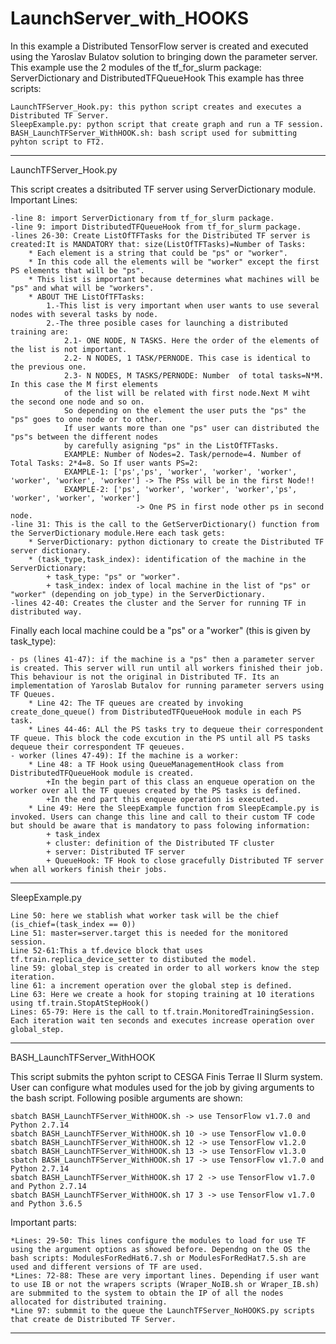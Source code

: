 # LaunchServer_with_HOOKS

In this example a Distributed TensorFlow server is created and executed using the Yaroslav Bulatov solution to bringing down the parameter server. This example use the 2 modules of the tf_for_slurm package: ServerDictionary and DistributedTFQueueHook
This example has three scripts:

	LaunchTFServer_Hook.py: this python script creates and executes a Distributed TF Server.
	SleepExample.py: python script that create graph and run a TF session.
	BASH_LaunchTFServer_WithHOOK.sh: bash script used for submitting pyhton script to FT2.

**************************************************************************************************************************

LaunchTFServer_Hook.py

This script creates a dsitributed TF server using ServerDictionary module. Important Lines:

	-line 8: import ServerDictionary from tf_for_slurm package.
	-line 9: import DistributedTFQueueHook from tf_for_slurm package.
	-lines 26-30: Create ListOfTFTasks for the Distributed TF server is created:It is MANDATORY that: size(ListOfTFTasks)=Number of Tasks:
		* Each element is a string that could be "ps" or "worker". 
		* In this code all the elements will be "worker" except the first PS elements that will be "ps". 
		* This list is important because determines what machines will be "ps" and what will be "workers".
		* ABOUT THE ListOfTFTasks:
			1.-This list is very important when user wants to use several nodes with several tasks by node. 
			2.-The three posible cases for launching a distributed training are:
				2.1- ONE NODE, N TASKS. Here the order of the elements of the list is not important.
				2.2- N NODES, 1 TASK/PERNODE. This case is identical to the previous one. 
				2.3- N NODES, M TASKS/PERNODE: Number  of total tasks=N*M. In this case the M first elements
				of the list will be related with first node.Next M wiht the second one node and so on. 
				So depending on the element the user puts the "ps" the "ps" goes to one node or to other.
				If user wants more than one "ps" user can distributed the "ps"s between the different nodes
				by carefully asigning "ps" in the ListOfTFTasks.
				EXAMPLE: Number of Nodes=2. Task/pernode=4. Number of Total Tasks: 2*4=8. So If user wants PS=2:
				EXAMPLE-1: ['ps','ps', 'worker', 'worker', 'worker', 'worker', 'worker', 'worker'] -> The PSs will be in the first Node!!
				EXAMPLE-2: ['ps', 'worker', 'worker', 'worker','ps', 'worker', 'worker', 'worker'] 
								-> One PS in first node other ps in second node.
	-line 31: This is the call to the GetServerDictionary() function from the ServerDictionary module.Here each task gets:
		* ServerDictionary: python dictionary to create the Distributed TF server dictionary.
		* (task_type,task_index): identification of the machine in the ServerDictionary:
			+ task_type: "ps" or "worker".
			+ task_index: index of local machine in the list of "ps" or "worker" (depending on job_type) in the ServerDictionary.
	-lines 42-40: Creates the cluster and the Server for running TF in distributed way.
	
Finally each local machine could be a "ps" or a "worker" (this is given by task_type):
	
	- ps (lines 41-47): if the machine is a "ps" then a parameter server is created. This server will run until all workers finished their job. This behaviour is not the original in Distributed TF. Its an implementation of Yaroslab Butalov for running parameter servers using TF Queues.
		* Line 42: The TF queues are created by invoking create_done_queue() from DistributedTFQueueHook module in each PS task.
		* Lines 44-46: ALl the PS tasks try to dequeue their correspondent TF queue. This block the code excution in the PS until all PS tasks dequeue their correspondent TF qeueues.
	- worker (lines 47-49): If the machine is a worker: 
		* Line 48: a TF Hook using QueueManagementHook class from DistributedTFQueueHook module is created.
			+In the begin part of this class an enqueue operation on the worker over all the TF queues created by the PS tasks is defined. 
			+In the end part this enqueue operation is executed.
		* Line 49: Here the SleepExample function from SleepEcample.py is invoked. Users can change this line and call to their custom TF code but should be aware that is mandatory to pass folowing information:
			+ task_index
			+ cluster: definition of the Distributed TF cluster
			+ server: Distributed TF server
			+ QueueHook: TF Hook to close gracefully Distributed TF server when all workers finish their jobs.

**************************************************************************************************************************
SleepExample.py


	Line 50: here we stablish what worker task will be the chief (is_chief=(task_index == 0))
	Line 51: master=server.target this is needed for the monitored session.
	Line 52-61:This a tf.device block that uses tf.train.replica_device_setter to distibuted the model.
	line 59: global_step is created in order to all workers know the step iteration. 
	line 61: a increment operation over the global step is defined.
	Line 63: Here we create a hook for stoping training at 10 iterations using tf.train.StopAtStepHook()
	Lines: 65-79: Here is the call to tf.train.MonitoredTrainingSession. Each iteration wait ten seconds and executes increase operation over global_step. 

**************************************************************************************************************************
BASH_LaunchTFServer_WithHOOK

This script submits the pyhton script to CESGA Finis Terrae II Slurm system. User can configure what modules used for the job by giving arguments to the bash script. Following posible arguments are shown: 

	sbatch BASH_LaunchTFServer_WithHOOK.sh -> use TensorFlow v1.7.0 and Python 2.7.14
	sbatch BASH_LaunchTFServer_WithHOOK.sh 10 -> use TensorFlow v1.0.0
	sbatch BASH_LaunchTFServer_WithHOOK.sh 12 -> use TensorFlow v1.2.0
	sbatch BASH_LaunchTFServer_WithHOOK.sh 13 -> use TensorFlow v1.3.0
	sbatch BASH_LaunchTFServer_WithHOOK.sh 17 -> use TensorFlow v1.7.0 and Python 2.7.14
	sbatch BASH_LaunchTFServer_WithHOOK.sh 17 2 -> use TensorFlow v1.7.0 and Python 2.7.14
	sbatch BASH_LaunchTFServer_WithHOOK.sh 17 3 -> use TensorFlow v1.7.0 and Python 3.6.5

Important parts:

	*Lines: 29-50: This lines configure the modules to load for use TF using the argument options as showed before. Dependng on the OS the bash scripts: ModulesForRedHat6.7.sh or ModulesForRedHat7.5.sh are used and different versions of TF are used.
	*Lines: 72-88: These are very important lines. Depending if user want to use IB or not the wrapers scripts (Wraper_NoIB.sh or Wraper_IB.sh) are submmited to the system to obtain the IP of all the nodes allocated for distributed training.     
	*Line 97: submmit to the queue the LaunchTFServer_NoHOOKS.py scripts that create de Distributed TF Server.   

**************************************************************************************************************************


